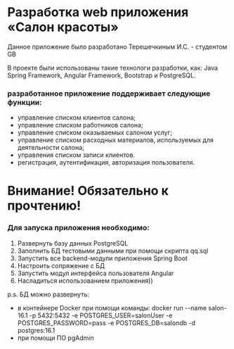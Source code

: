 # Разработка web приложения «Салон красоты» 


Данное приложение было разработано Терешечкиным И.С. - студентом GB

В проекте были использованы такие технологи разработки, как: Java Spring Framework, Angular Framework, Bootstrap и PostgreSQL.


### разработанное приложение поддерживает следующие функции:
- управление списком клиентов салона;
- управление списком работников салона;
- управление списком оказываемых салоном услуг;
- управление списком расходных материалов, используемых для деятельности салона;
- управления списком записи клиентов.
- регистрация, аутентификация, авторизация пользователя.



# Внимание! Обязательно к прочтению!

### Для запуска приложения необходимо:
1. Развернуть базу данных PostgreSQL
2. Заполнить БД тестовыми данными при помощи скрипта qq.sql
3. Запустить все backend-модули приложения Spring Boot 
4. Настроить сопряжение с БД
5. Запустить модул интерфейса пользователя Angular
6. Насладиться использованием приложения))

p.s. 
БД можно развернуть:
* в контейнере Docker при помощи команды:
docker run --name salon-16.1 -p 5432:5432 -e POSTGRES_USER=salonUser -e POSTGRES_PASSWORD=pass -e POSTGRES_DB=salondb -d postgres:16.1
* при помощи ПО pgAdmin







